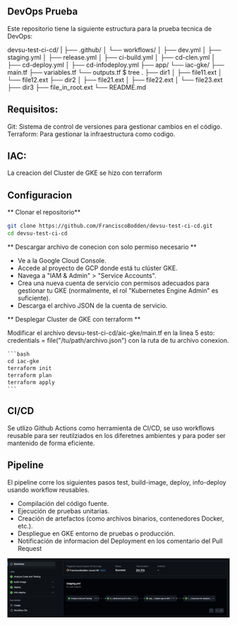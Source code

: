 ## DevOps Prueba 

Este repositorio tiene la siguiente estructura para la prueba tecnica de DevOps:

devsu-test-ci-cd/
|
├── .github/
│   └── workflows/
│       ├── dev.yml
│       ├── staging.yml
│       ├── release.yml
│       ├── ci-build.yml
│       ├── cd-clen.yml
│       ├── cd-deploy.yml
│       ├── cd-infodeploy.yml
├── app/
└── iac-gke/
    ├── main.tf
    ├── variables.tf
    └── outputs.tf
$ tree
.
├── dir1
│   ├── file11.ext
│   └── file12.ext
├── dir2
│   ├── file21.ext
│   ├── file22.ext
│   └── file23.ext
├── dir3
├── file_in_root.ext
└── README.md

## Requisitos:

Git: Sistema de control de versiones para gestionar cambios en el código.
Terraform: Para gestionar la infraestructura como codigo.



## IAC:

La creacion del Cluster de GKE se hizo con terraform

## Configuracion

** Clonar el repositorio**

   ```bash
   git clone https://github.com/FranciscoBodden/devsu-test-ci-cd.git
   cd devsu-test-ci-cd
   ```

** Descargar archivo de conecion con solo permiso necesario **

- Ve a la Google Cloud Console.
- Accede al proyecto de GCP donde está tu clúster GKE.
- Navega a "IAM & Admin" > "Service Accounts".
- Crea una nueva cuenta de servicio con permisos adecuados para gestionar tu GKE (normalmente, el rol "Kubernetes Engine Admin" es suficiente).
- Descarga el archivo JSON de la cuenta de servicio.

** Desplegar Cluster de GKE con terraform **

Modificar el archivo devsu-test-ci-cd/aic-gke/main.tf en la linea 5 esto:   credentials = file("/tu/path/archivo.json")  con la ruta de tu archivo conexion.

    ```bash
    cd iac-gke
    terraform init
    terraform plan
    terraform apply
    ```

## CI/CD

Se utlizo Github Actions como herramienta de CI/CD, se uso workflows reusable para ser reutilziados en los diferetnes ambientes y para poder ser mantenido de forma eficiente.

## Pipeline 

El pipeline corre los siguientes pasos test, build-image, deploy, info-deploy usando workflow reusables.

- Compilación del código fuente.
- Ejecución de pruebas unitarias.
- Creación de artefactos (como archivos binarios, contenedores Docker, etc.).
- Despliegue en GKE entorno de pruebas o producción.
- Notificación de informacion del Deployment en los comentario del Pull Request

[![Image](adjuntos/imagenes/pipeline.png "pipeline")](adjuntos/imagenes/pipeline.png)